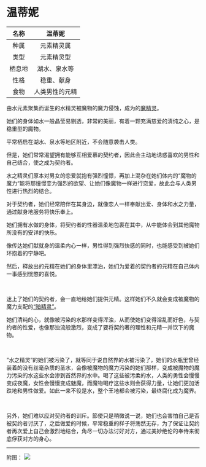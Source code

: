 # 温蒂妮

|名称|温蒂妮|
|:-:|:-:|
|种属|元素精灵属|
|类型|元素精灵型|
|栖息地|湖水、泉水等|
|性格|稳重、献身|
|食物|人类男性的元精|

由水元素聚集而诞生的水精灵被魔物的魔力侵蚀，成为的[魔精灵](资料元素精灵.md#2魔性在体内寄宿的魔精灵)。

她们的身体如水一般晶莹易剔透，非常的美丽，有着一颗充满慈爱的清纯之心，是稳重型的魔物。

平常栖启在湖水、泉水等地区附近，不会随意袭击人类。

但是，她们常常渴望拥有能够互相爱慕的契约者，因此会主动地诱惑喜欢的男性和自己结合，使之成为契约者。

水之精灵们原本对男女的恋爱就抱有强烈憧憬，再加上混杂在她们体内的“魔物的魔力“能将那憧憬变为强烈的欲望、让她们像魔物一样进行恋爱，故此会与人类男性进行热烈的结合。

对于契约者，她们经常陪伴在其身边，就像恋人一样奉献出爱、身体和水之力量，通过献身地服务将快乐奉上。

她们拥有水做的身体，将契约者的性器温柔地包裹在其中，从中能体会到其他魔物所没有的安详的快乐。

像传达她们献就身的温柔内心一样，男性得到强烈快感的同时，也能感受到被她们环抱着的宁静吧。

然后，释放出的元精在她们的身体里漂泊，她们为爱着的契约者的元精在自己体内一事感到恍憋的喜悦。

<br>

迷上了她们的契约者，会一直地给她们提供元精。这样她们不久就会变成被魔物的魔力支配的[“暗精灵”](资料元素精灵.md#3创造出魔界的暗精灵)。

她们清纯的心，就像被污染的水那样变得浑浊，从而使她们变得淫乱而好色，与契约者的性爱，也像那浊流般激烈，变成了要将契约著的理性和元精一并饮下的魔物。

<br>

”水之精灵”的她们被污染了，就等同于说自然界的水被污染了，她们的水瓶里曾经装着的没有丝毫杂质的圣水，会像被魔物的魔力污染的她们那样，变成被魔物的魔力污染的水这些水会渗到首然界的水中。喝了这些被污柔的水，人类的勇性会慢慢变成夜魔，女性会慢慢变成魅魔，而魔物喝疗这些水则会获得力量，让她们更加活跌地和男性做爱。如此一来不役是水，整个王地都会被污染，最终腐化成为魔界。

<br>

另外，她们难以应对契约者的训斥。節使只是稍微说一说，她们也会害怕自己是否被契约者讨厌了，之后做爱的时候，平常稳重的样子将荡然无存，为了保证让契约者再次爱上自己会激烈地结合，角尽一切办法讨好对方，通过美妙绝伦的奉侍来彻底俘获对方的身心。

---

附图： ![](img/魔物娘图鉴I/218-219温蒂妮.jpg)